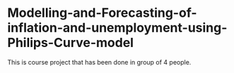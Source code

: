 # Modelling-and-Forecasting-of-inflation-and-unemployment-using-Philips-Curve-model
This is course project that has been done in group of 4 people.

